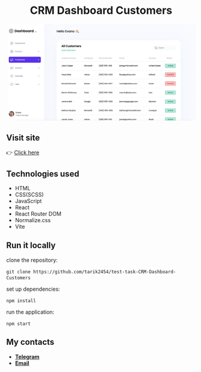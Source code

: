 # <div align="center">CRM Dashboard Customers</div>

<img src="./public/readme/img-1.png" alt="Screenshot-1" >

## Visit site

👉&nbsp;<a href="https://test-task-crm-dashboard-customers.vercel.app/" target="_blank">Click
here</a>

## Technologies used

- HTML
- CSS(SCSS)
- JavaScript
- React
- React Router DOM
- Normalize.css
- Vite

## Run it locally

clone the repository:

```
git clone https://github.com/tarik2454/test-task-CRM-Dashboard-Customers
```

set up dependencies:

```
npm install
```

run the application:

```
npm start
```

## My contacts

- **<a href="https://t.me/tarik_2454" target="_blank">Telegram</a>**
- **<a href="tarik2454@gmail.com" target="_blank">Email</a>**
